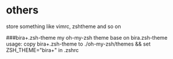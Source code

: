 others
======

store something like vimrc, zshtheme and so on

###bira+.zsh-theme
my oh-my-zsh theme base on bira.zsh-theme</br>
usage: copy bira+.zsh-theme to ./oh-my-zsh/themes && set ZSH_THEME="bira+" in .zshrc
